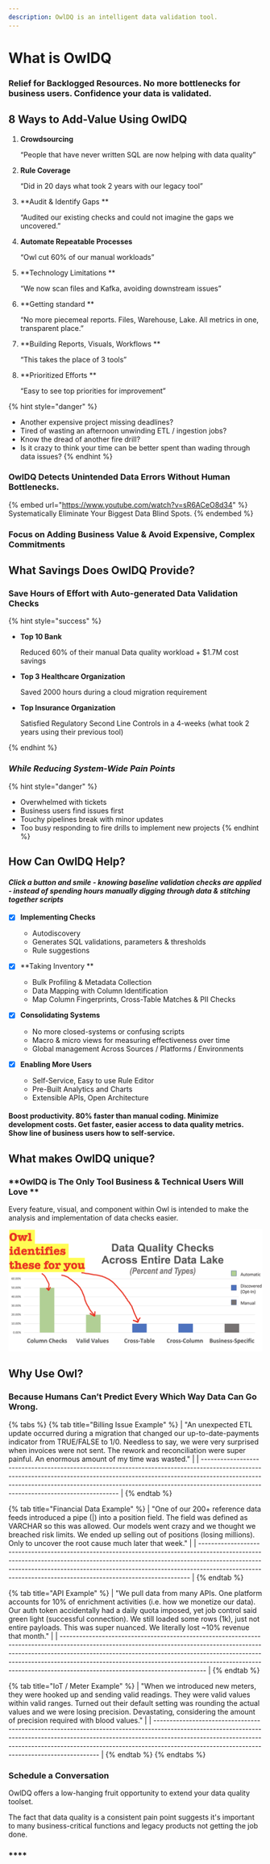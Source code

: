 ```yaml
---
description: OwlDQ is an intelligent data validation tool.
---
```

# What is OwlDQ

### Relief for Backlogged Resources. No more bottlenecks for business users. Confidence your data is validated.

## 8 Ways to Add-Value Using OwlDQ

1.  **Crowdsourcing**

    “People that have never written SQL are now helping with data quality” 
2.  **Rule Coverage**

    “Did in 20 days what took 2 years with our legacy tool” 
3.  **Audit & Identify Gaps **

    “Audited our existing checks and could not imagine the gaps we uncovered.” 
4.  **Automate Repeatable Processes**

    “Owl cut 60% of our manual workloads” 
5.  **Technology Limitations **

    “We now scan files and Kafka, avoiding downstream issues” 
6.  **Getting standard  **

    “No more piecemeal reports. Files, Warehouse, Lake. All metrics in one, transparent place.” 
7.  **Building Reports, Visuals, Workflows **

    “This takes the place of 3 tools” 
8.  **Prioritized Efforts **

    “Easy to see top priorities for improvement” 

{% hint style="danger" %}
* Another expensive project missing deadlines?
* Tired of wasting an afternoon unwinding ETL / ingestion jobs?
* Know the dread of another fire drill?
* Is it crazy to think your time can be better spent than wading through data issues?
{% endhint %}

### OwlDQ Detects Unintended Data Errors Without Human Bottlenecks.

{% embed url="https://www.youtube.com/watch?v=sR6ACeO8d34" %}
Systematically Eliminate Your Biggest Data Blind Spots.
{% endembed %}

### **Focus on Adding Business Value & Avoid Expensive, Complex Commitments**

## What Savings Does OwlDQ Provide? 

### **Save Hours of Effort with Auto-generated Data Validation Checks**

{% hint style="success" %}
*   **Top 10 Bank** 

    Reduced 60% of their manual Data quality workload + $1.7M cost savings 


*   **Top 3 Healthcare Organization** 

    Saved 2000 hours during a cloud migration requirement


*   **Top Insurance Organization** 

    Satisfied Regulatory Second Line Controls in a 4-weeks (what took 2 years using their previous tool)

     
{% endhint %}

### _**While Reducing System-Wide Pain Points**_

{% hint style="danger" %}
* Overwhelmed with tickets 
* Business users find issues first
* Touchy pipelines break with minor updates
* Too busy responding to fire drills to implement new projects
{% endhint %}

## How Can OwlDQ Help?

#### _Click a button and smile - knowing baseline validation checks are applied - instead of spending hours manually digging through data & stitching together scripts_

*   [x] **Implementing Checks**

    * Autodiscovery
    * Generates SQL validations, parameters & thresholds
    * Rule suggestions 


*   [x] **Taking Inventory **

    * Bulk Profiling & Metadata Collection 
    * Data Mapping with Column Identification 
    * Map Column Fingerprints, Cross-Table Matches & PII Checks


*   [x] **Consolidating Systems**

    * No more closed-systems or confusing scripts
    * Macro & micro views for measuring effectiveness over time
    * Global management Across Sources / Platforms / Environments 


* [x] **Enabling More Users**
  * Self-Service, Easy to use Rule Editor 
  * Pre-Built Analytics and Charts 
  * Extensible APIs, Open Architecture

#### **Boost productivity. 80% faster than manual coding. Minimize development costs. Get faster, easier access to data quality metrics. Show line of business users how to self-service.**

## What **makes OwlDQ unique**?

### **OwlDQ is The Only Tool Business & Technical Users Will Love **

Every feature, visual, and component within Owl is intended to make the analysis and implementation of data checks easier.

![](<.gitbook/assets/Screenshot 2020-07-19 at 7.31.37 PM.png>)

## Why Use Owl?

### Because Humans Can’t Predict Every Which Way Data Can Go Wrong.

{% tabs %}
{% tab title="Billing Issue Example" %}
| "An unexpected ETL update occurred during a migration that changed our up-to-date-payments indicator from TRUE/FALSE to 1/0. Needless to say, we were very surprised when invoices were not sent. The rework and reconciliation were super painful. An enormous amount of my time was wasted." |
| ---------------------------------------------------------------------------------------------------------------------------------------------------------------------------------------------------------------------------------------------------------------------------------------------- |
{% endtab %}

{% tab title="Financial Data Example" %}
| "One of our 200+ reference data feeds introduced a pipe (\|) into a position field. The field was defined as VARCHAR so this was allowed. Our models went crazy and we thought we breached risk limits. We ended up selling out of positions (losing millions). Only to uncover the root cause much later that week." |
| --------------------------------------------------------------------------------------------------------------------------------------------------------------------------------------------------------------------------------------------------------------------------------------------------------------------- |
{% endtab %}

{% tab title="API Example" %}
| "We pull data from many APIs. One platform accounts for 10% of enrichment activities (i.e. how we monetize our data). Our auth token accidentally had a daily quota imposed, yet job control said green light (successful connection). We still loaded some rows (1k), just not entire payloads. This was super nuanced. We literally lost \~10% revenue that month." |
| --------------------------------------------------------------------------------------------------------------------------------------------------------------------------------------------------------------------------------------------------------------------------------------------------------------------------------------------------------------------- |
{% endtab %}

{% tab title="IoT / Meter Example" %}
| "When we introduced new meters, they were hooked up and sending valid readings. They were valid values within valid ranges. Turned out their default setting was rounding the actual values and we were losing precision. Devastating, considering the amount of precision required with blood values." |
| ------------------------------------------------------------------------------------------------------------------------------------------------------------------------------------------------------------------------------------------------------------------------------------------------------- |
{% endtab %}
{% endtabs %}

### Schedule a Conversation

OwlDQ offers a low-hanging fruit opportunity to extend your data quality toolset.

The fact that data quality is a consistent pain point suggests it's important to many business-critical functions and legacy products not getting the job done.

### ****
